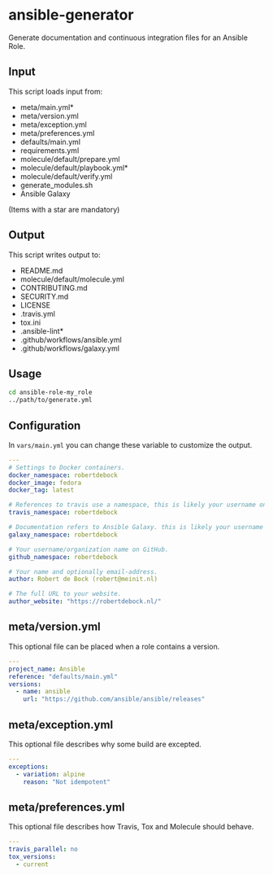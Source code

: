 # ansible-generator

Generate documentation and continuous integration files for an Ansible Role.

## Input

This script loads input from:

- meta/main.yml*
- meta/version.yml
- meta/exception.yml
- meta/preferences.yml
- defaults/main.yml
- requirements.yml
- molecule/default/prepare.yml
- molecule/default/playbook.yml*
- molecule/default/verify.yml
- generate_modules.sh
- Ansible Galaxy

(Items with a star are mandatory)

## Output

This script writes output to:

- README.md
- molecule/default/molecule.yml
- CONTRIBUTING.md
- SECURITY.md
- LICENSE
- .travis.yml
- tox.ini
- .ansible-lint*
- .github/workflows/ansible.yml
- .github/workflows/galaxy.yml

## Usage

```bash
cd ansible-role-my_role
../path/to/generate.yml
```

## Configuration

In `vars/main.yml` you can change these variable to customize the output.

```yaml
---
# Settings to Docker containers.
docker_namespace: robertdebock
docker_image: fedora
docker_tag: latest

# References to travis use a namespace, this is likely your username on Travis.
travis_namespace: robertdebock

# Documentation refers to Ansible Galaxy. this is likely your username on Galaxy.
galaxy_namespace: robertdebock

# Your username/organization name on GitHub.
github_namespace: robertdebock

# Your name and optionally email-address.
author: Robert de Bock (robert@meinit.nl)

# The full URL to your website.
author_website: "https://robertdebock.nl/"
```

## meta/version.yml

This optional file can be placed when a role contains a version.

```yaml
---
project_name: Ansible
reference: "defaults/main.yml"
versions:
  - name: ansible
    url: "https://github.com/ansible/ansible/releases"
```

## meta/exception.yml

This optional file describes why some build are excepted.

```yaml
---
exceptions:
  - variation: alpine
    reason: "Not idempotent"
```

## meta/preferences.yml

This optional file describes how Travis, Tox and Molecule should behave.

```yaml
---
travis_parallel: no
tox_versions:
  - current
```

